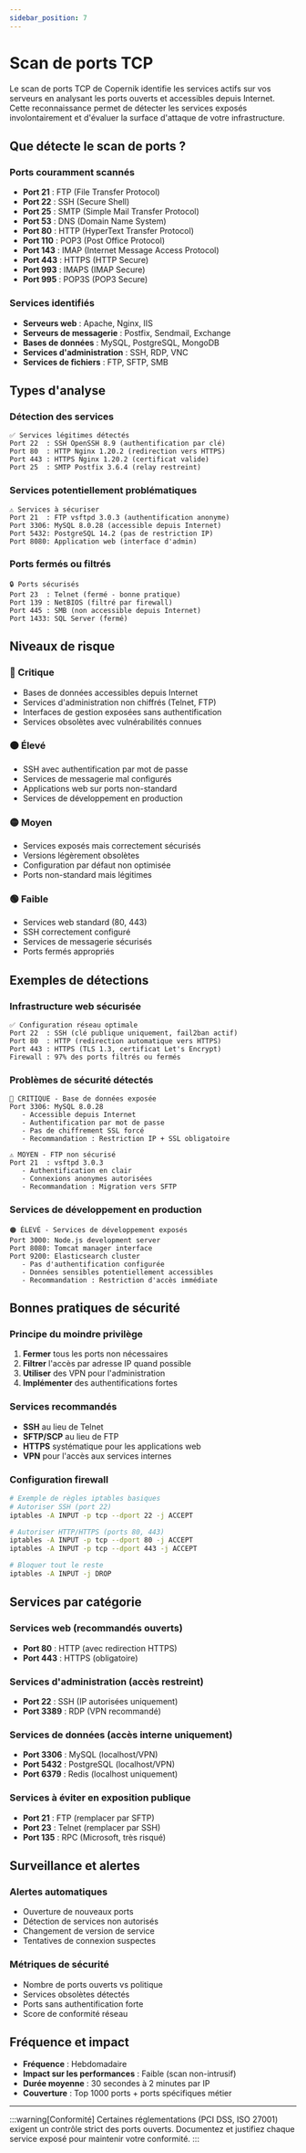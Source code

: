 ```yaml
---
sidebar_position: 7
---
```


# Scan de ports TCP

Le scan de ports TCP de Copernik identifie les services actifs sur vos serveurs en analysant les ports ouverts et accessibles depuis Internet. Cette reconnaissance permet de détecter les services exposés involontairement et d'évaluer la surface d'attaque de votre infrastructure.

## Que détecte le scan de ports ?

### Ports couramment scannés
- **Port 21** : FTP (File Transfer Protocol)
- **Port 22** : SSH (Secure Shell)
- **Port 25** : SMTP (Simple Mail Transfer Protocol)
- **Port 53** : DNS (Domain Name System)
- **Port 80** : HTTP (HyperText Transfer Protocol)
- **Port 110** : POP3 (Post Office Protocol)
- **Port 143** : IMAP (Internet Message Access Protocol)
- **Port 443** : HTTPS (HTTP Secure)
- **Port 993** : IMAPS (IMAP Secure)
- **Port 995** : POP3S (POP3 Secure)

### Services identifiés
- **Serveurs web** : Apache, Nginx, IIS
- **Serveurs de messagerie** : Postfix, Sendmail, Exchange
- **Bases de données** : MySQL, PostgreSQL, MongoDB
- **Services d'administration** : SSH, RDP, VNC
- **Services de fichiers** : FTP, SFTP, SMB

## Types d'analyse

### Détection des services
```
✅ Services légitimes détectés
Port 22  : SSH OpenSSH 8.9 (authentification par clé)
Port 80  : HTTP Nginx 1.20.2 (redirection vers HTTPS)
Port 443 : HTTPS Nginx 1.20.2 (certificat valide)
Port 25  : SMTP Postfix 3.6.4 (relay restreint)
```

### Services potentiellement problématiques
```
⚠️ Services à sécuriser
Port 21  : FTP vsftpd 3.0.3 (authentification anonyme)
Port 3306: MySQL 8.0.28 (accessible depuis Internet)
Port 5432: PostgreSQL 14.2 (pas de restriction IP)
Port 8080: Application web (interface d'admin)
```

### Ports fermés ou filtrés
```
🔒 Ports sécurisés
Port 23  : Telnet (fermé - bonne pratique)
Port 139 : NetBIOS (filtré par firewall)
Port 445 : SMB (non accessible depuis Internet)
Port 1433: SQL Server (fermé)
```

## Niveaux de risque

### 🔴 Critique
- Bases de données accessibles depuis Internet
- Services d'administration non chiffrés (Telnet, FTP)
- Interfaces de gestion exposées sans authentification
- Services obsolètes avec vulnérabilités connues

### 🟠 Élevé
- SSH avec authentification par mot de passe
- Services de messagerie mal configurés
- Applications web sur ports non-standard
- Services de développement en production

### 🟡 Moyen
- Services exposés mais correctement sécurisés
- Versions légèrement obsolètes
- Configuration par défaut non optimisée
- Ports non-standard mais légitimes

### 🟢 Faible
- Services web standard (80, 443)
- SSH correctement configuré
- Services de messagerie sécurisés
- Ports fermés appropriés

## Exemples de détections

### Infrastructure web sécurisée
```
✅ Configuration réseau optimale
Port 22  : SSH (clé publique uniquement, fail2ban actif)
Port 80  : HTTP (redirection automatique vers HTTPS)
Port 443 : HTTPS (TLS 1.3, certificat Let's Encrypt)
Firewall : 97% des ports filtrés ou fermés
```

### Problèmes de sécurité détectés
```
🔴 CRITIQUE - Base de données exposée
Port 3306: MySQL 8.0.28
   - Accessible depuis Internet
   - Authentification par mot de passe
   - Pas de chiffrement SSL forcé
   - Recommandation : Restriction IP + SSL obligatoire

⚠️ MOYEN - FTP non sécurisé
Port 21  : vsftpd 3.0.3
   - Authentification en clair
   - Connexions anonymes autorisées
   - Recommandation : Migration vers SFTP
```

### Services de développement en production
```
🟠 ÉLEVÉ - Services de développement exposés
Port 3000: Node.js development server
Port 8080: Tomcat manager interface
Port 9200: Elasticsearch cluster
   - Pas d'authentification configurée
   - Données sensibles potentiellement accessibles
   - Recommandation : Restriction d'accès immédiate
```

## Bonnes pratiques de sécurité

### Principe du moindre privilège
1. **Fermer** tous les ports non nécessaires
2. **Filtrer** l'accès par adresse IP quand possible
3. **Utiliser** des VPN pour l'administration
4. **Implémenter** des authentifications fortes

### Services recommandés
- **SSH** au lieu de Telnet
- **SFTP/SCP** au lieu de FTP
- **HTTPS** systématique pour les applications web
- **VPN** pour l'accès aux services internes

### Configuration firewall
```bash
# Exemple de règles iptables basiques
# Autoriser SSH (port 22)
iptables -A INPUT -p tcp --dport 22 -j ACCEPT

# Autoriser HTTP/HTTPS (ports 80, 443)
iptables -A INPUT -p tcp --dport 80 -j ACCEPT
iptables -A INPUT -p tcp --dport 443 -j ACCEPT

# Bloquer tout le reste
iptables -A INPUT -j DROP
```

## Services par catégorie

### Services web (recommandés ouverts)
- **Port 80** : HTTP (avec redirection HTTPS)
- **Port 443** : HTTPS (obligatoire)

### Services d'administration (accès restreint)
- **Port 22** : SSH (IP autorisées uniquement)
- **Port 3389** : RDP (VPN recommandé)

### Services de données (accès interne uniquement)
- **Port 3306** : MySQL (localhost/VPN)
- **Port 5432** : PostgreSQL (localhost/VPN)
- **Port 6379** : Redis (localhost uniquement)

### Services à éviter en exposition publique
- **Port 21** : FTP (remplacer par SFTP)
- **Port 23** : Telnet (remplacer par SSH)
- **Port 135** : RPC (Microsoft, très risqué)

## Surveillance et alertes

### Alertes automatiques
- Ouverture de nouveaux ports
- Détection de services non autorisés
- Changement de version de service
- Tentatives de connexion suspectes

### Métriques de sécurité
- Nombre de ports ouverts vs politique
- Services obsolètes détectés
- Ports sans authentification forte
- Score de conformité réseau

## Fréquence et impact

- **Fréquence** : Hebdomadaire
- **Impact sur les performances** : Faible (scan non-intrusif)
- **Durée moyenne** : 30 secondes à 2 minutes par IP
- **Couverture** : Top 1000 ports + ports spécifiques métier

---

:::warning[Conformité]
Certaines réglementations (PCI DSS, ISO 27001) exigent un contrôle strict des ports ouverts. Documentez et justifiez chaque service exposé pour maintenir votre conformité.
:::
